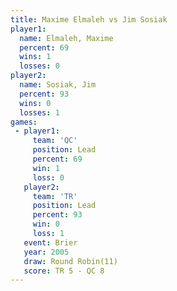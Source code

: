 ```yaml
---
title: Maxime Elmaleh vs Jim Sosiak
player1:               
  name: Elmaleh, Maxime
  percent: 69          
  wins: 1              
  losses: 0            
player2:               
  name: Sosiak, Jim    
  percent: 93          
  wins: 0              
  losses: 1            
games:
 - player1:        
     team: 'QC'    
     position: Lead
     percent: 69   
     win: 1        
     loss: 0       
   player2:        
     team: 'TR'    
     position: Lead
     percent: 93   
     win: 0        
     loss: 1       
   event: Brier         
   year: 2005           
   draw: Round Robin(11)
   score: TR 5 - QC 8   
---
```

